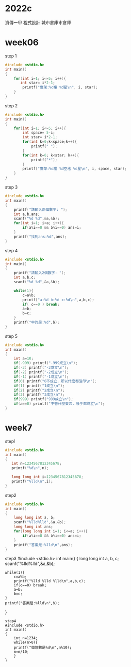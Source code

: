 # 2022c
資傳一甲 程式設計 城市倉庫市倉庫
# week06
step 1
```cpp
#include <stdio.h>
int main()
{
    for(int i=1; i<=5; i++){
       int star= i*2-1;
        printf("鷹架:%d樓 %d星\n", i, star);
    }
}
```
step 2
```cpp
#include <stdio.h>
int main()
{
    for(int i=1; i<=5; i++){
        int space= 5-i;
        int star= i*2-1;
        for(int k=0;k<space;k++){
            printf(" ");
        }
        for(int k=0; k<star; k++){
            printf("*");
        }
        printf("鷹架:%d樓 %d空格 %d星\n", i, space, star);
    }
}
```
step 3
```cpp
#include <stdio.h>
int main()
{
    printf("請輸入兩個數字: ");
    int a,b,ans;
    scanf("%d %d",&a,&b);
    for(int i=1; i<a; i++){
        if(a%i==0 && b%i==0) ans=i;
    }
    printf("找到ans:%d",ans);
}
```
step 4
```cpp
#include <stdio.h>
int main()
{
    printf("請輸入2個數字: ");
    int a,b,c;
    scanf("%d %d",&a,&b);

    while(1){
        c=a%b;
        printf("a:%d b:%d c:%d\n",a,b,c);
        if( c==0 ) break;
        a=b;
        b=c;
    }
    printf("中的是:%d",b);
}
```
step 5
```cpp
#include <stdio.h>
int main()
{
    int a=10;
    if(-999) printf("-999成立\n");
    if(-3) printf("-3成立\n");
    if(-2) printf("-2成立\n");
    if(-1) printf("-1成立\n");
    if(0) printf("0不成立，所以什麼都沒印\n");
    if(1) printf("1成立\n");
    if(2) printf("2成立\n");
    if(3) printf("3成立\n");
    if(999) printf("999成立\n");
    if(a==0) printf("不管什麼東西，幾乎都成立\n");
}
```
# week7
 step1
 ```cpp
 #include <stdio.h>
int main()
{
    int n=1234567812345678;
    printf("%d\n",n);

    long long int i=1234567812345678;
    printf("%lld\n",i);
}
```
step2
```cpp
#include <stdio.h>
int main()
{
    long long int a, b;
    scanf("%lld%lld",&a,&b);
    long long int ans;
    for(long long int i=1; i<=a; i++){
        if(a%i==0 && b%i==0) ans=i;
    }
    printf("答案是:%lld\n",ans);
}
```
step3
#include <stdio.h>
int main()
{
    long long int a, b, c;
    scanf("%lld%lld",&a,&b);

    while(1){
        c=a%b;
        printf("%lld %lld %lld\n",a,b,c);
        if(c==0) break;
        a=b;
        b=c;
    }
    printf("答案是:%lld\n",b);
}
```
step4
#include <stdio.h>
int main()
{
    int n=1234;
    while(n>0){
    printf("個位數是%d\n",n%10);
    n=n/10;
    }
}
```


